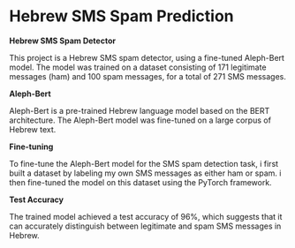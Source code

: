 # Hebrew SMS Spam Prediction

**Hebrew SMS Spam Detector**

This project is a Hebrew SMS spam detector, using a fine-tuned Aleph-Bert model. The model was trained on a dataset consisting of 171 legitimate messages (ham) and 100 spam messages, for a total of 271 SMS messages.

**Aleph-Bert**

Aleph-Bert is a pre-trained Hebrew language model based on the BERT architecture. The Aleph-Bert model was fine-tuned on a large corpus of Hebrew text.

**Fine-tuning**

To fine-tune the Aleph-Bert model for the SMS spam detection task, i first built a dataset by labeling my own SMS messages as either ham or spam. i then fine-tuned the model on this dataset using the PyTorch framework.

**Test Accuracy**

The trained model achieved a test accuracy of 96%, which suggests that it can accurately distinguish between legitimate and spam SMS messages in Hebrew.
